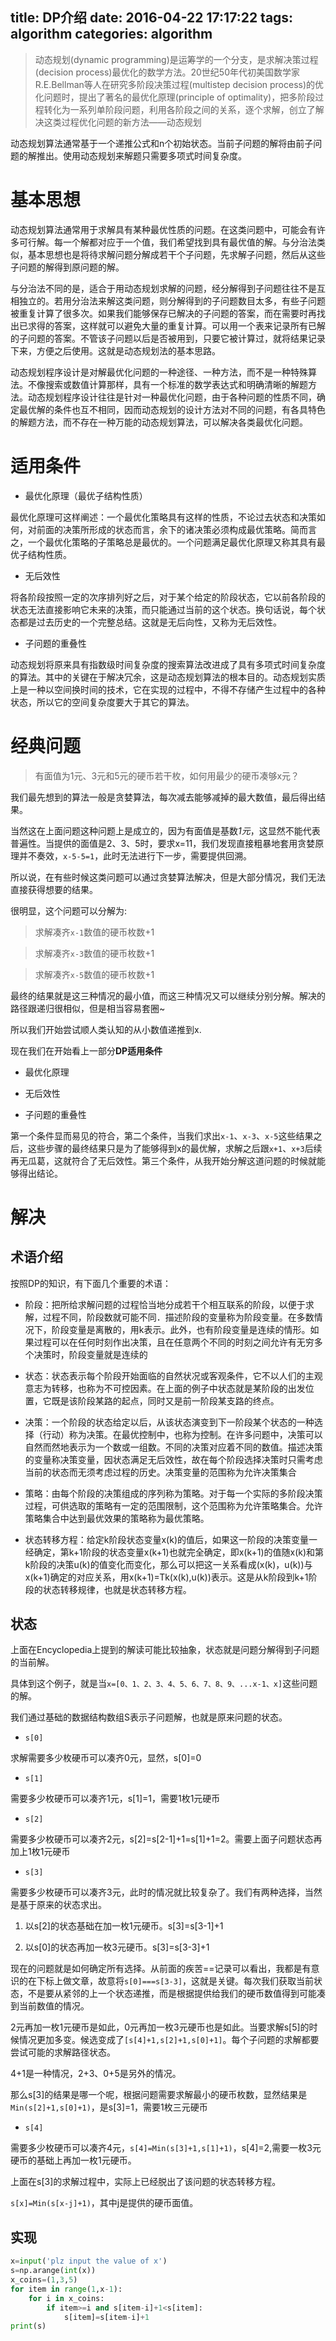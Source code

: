 title: DP介绍
date: 2016-04-22 17:17:22
tags: algorithm
categories: algorithm
---


> 动态规划(dynamic programming)是运筹学的一个分支，是求解决策过程(decision process)最优化的数学方法。20世纪50年代初美国数学家R.E.Bellman等人在研究多阶段决策过程(multistep decision process)的优化问题时，提出了著名的最优化原理(principle of optimality)，把多阶段过程转化为一系列单阶段问题，利用各阶段之间的关系，逐个求解，创立了解决这类过程优化问题的新方法——动态规划

动态规划算法通常基于一个递推公式和n个初始状态。当前子问题的解将由前子问题的解推出。使用动态规划来解题只需要多项式时间复杂度。

<!--more-->

# 基本思想 #

动态规划算法通常用于求解具有某种最优性质的问题。在这类问题中，可能会有许多可行解。每一个解都对应于一个值，我们希望找到具有最优值的解。与分治法类似，基本思想也是将待求解问题分解成若干个子问题，先求解子问题，然后从这些子问题的解得到原问题的解。

与分治法不同的是，适合于用动态规划求解的问题，经分解得到子问题往往不是互相独立的。若用分治法来解这类问题，则分解得到的子问题数目太多，有些子问题被重复计算了很多次。如果我们能够保存已解决的子问题的答案，而在需要时再找出已求得的答案，这样就可以避免大量的重复计算。可以用一个表来记录所有已解的子问题的答案。不管该子问题以后是否被用到，只要它被计算过，就将结果记录下来，方便之后使用。这就是动态规划法的基本思路。

动态规划程序设计是对解最优化问题的一种途径、一种方法，而不是一种特殊算法。不像搜索或数值计算那样，具有一个标准的数学表达式和明确清晰的解题方法。动态规划程序设计往往是针对一种最优化问题，由于各种问题的性质不同，确定最优解的条件也互不相同，因而动态规划的设计方法对不同的问题，有各具特色的解题方法，而不存在一种万能的动态规划算法，可以解决各类最优化问题。

# 适用条件 #

- 最优化原理（最优子结构性质） 

最优化原理可这样阐述：一个最优化策略具有这样的性质，不论过去状态和决策如何，对前面的决策所形成的状态而言，余下的诸决策必须构成最优策略。简而言之，一个最优化策略的子策略总是最优的。一个问题满足最优化原理又称其具有最优子结构性质。

- 无后效性

将各阶段按照一定的次序排列好之后，对于某个给定的阶段状态，它以前各阶段的状态无法直接影响它未来的决策，而只能通过当前的这个状态。换句话说，每个状态都是过去历史的一个完整总结。这就是无后向性，又称为无后效性。

- 子问题的重叠性

动态规划将原来具有指数级时间复杂度的搜索算法改进成了具有多项式时间复杂度的算法。其中的关键在于解决冗余，这是动态规划算法的根本目的。动态规划实质上是一种以空间换时间的技术，它在实现的过程中，不得不存储产生过程中的各种状态，所以它的空间复杂度要大于其它的算法。

# 经典问题 #

> 有面值为1元、3元和5元的硬币若干枚，如何用最少的硬币凑够x元？

我们最先想到的算法一般是贪婪算法，每次减去能够减掉的最大数值，最后得出结果。

当然这在上面问题这种问题上是成立的，因为有面值是基数*1元*，这显然不能代表普遍性。当提供的面值是2、3、5时，要求x=11，我们发现直接粗暴地套用贪婪原理并不奏效，`x-5-5=1`，此时无法进行下一步，需要提供回溯。

所以说，在有些时候这类问题可以通过贪婪算法解决，但是大部分情况，我们无法直接获得想要的结果。

很明显，这个问题可以分解为:

>求解凑齐`x-1`数值的硬币枚数+1

>求解凑齐`x-3`数值的硬币枚数+1

>求解凑齐`x-5`数值的硬币枚数+1

最终的结果就是这三种情况的最小值，而这三种情况又可以继续分别分解。解决的路径跟递归很相似，但是相当容易套圈~

所以我们开始尝试顺人类认知的从小数值递推到x.

现在我们在开始看上一部分**DP适用条件**

- 最优化原理

- 无后效性

- 子问题的重叠性

第一个条件显而易见的符合，第二个条件，当我们求出`x-1`、`x-3`、`x-5`这些结果之后，这些步骤的最终结果只是为了能够得到x的最优解，求解之后跟`x+1`、`x+3`后续再无瓜葛，这就符合了无后效性。第三个条件，从我开始分解这道问题的时候就能够得出结论。


# 解决 #

## 术语介绍 ##

按照DP的知识，有下面几个重要的术语：

- 阶段：把所给求解问题的过程恰当地分成若干个相互联系的阶段，以便于求解，过程不同，阶段数就可能不同．描述阶段的变量称为阶段变量。在多数情况下，阶段变量是离散的，用k表示。此外，也有阶段变量是连续的情形。如果过程可以在任何时刻作出决策，且在任意两个不同的时刻之间允许有无穷多个决策时，阶段变量就是连续的

- 状态：状态表示每个阶段开始面临的自然状况或客观条件，它不以人们的主观意志为转移，也称为不可控因素。在上面的例子中状态就是某阶段的出发位置，它既是该阶段某路的起点，同时又是前一阶段某支路的终点。

- 决策：一个阶段的状态给定以后，从该状态演变到下一阶段某个状态的一种选择（行动）称为决策。在最优控制中，也称为控制。在许多问题中，决策可以自然而然地表示为一个数或一组数。不同的决策对应着不同的数值。描述决策的变量称决策变量，因状态满足无后效性，故在每个阶段选择决策时只需考虑当前的状态而无须考虑过程的历史。决策变量的范围称为允许决策集合

- 策略：由每个阶段的决策组成的序列称为策略。对于每一个实际的多阶段决策过程，可供选取的策略有一定的范围限制，这个范围称为允许策略集合。允许策略集合中达到最优效果的策略称为最优策略。

- 状态转移方程：给定k阶段状态变量x(k)的值后，如果这一阶段的决策变量一经确定，第k+1阶段的状态变量x(k+1)也就完全确定，即x(k+1)的值随x(k)和第k阶段的决策u(k)的值变化而变化，那么可以把这一关系看成(x(k)，u(k))与x(k+1)确定的对应关系，用x(k+1)=Tk(x(k),u(k))表示。这是从k阶段到k+1阶段的状态转移规律，也就是状态转移方程。

## 状态 ##

上面在Encyclopedia上提到的解读可能比较抽象，状态就是问题分解得到子问题的当前解。

具体到这个例子，就是当`x=[0、1、2、3、4、5、6、7、8、9、...x-1、x]`这些问题的解。

我们通过基础的数据结构数组S表示子问题解，也就是原来问题的状态。


- `s[0]`

求解需要多少枚硬币可以凑齐0元，显然，s[0]=0

- `s[1]`

需要多少枚硬币可以凑齐1元，s[1]=1，需要1枚1元硬币

- `s[2]`

需要多少枚硬币可以凑齐2元，s[2]=s[2-1]+1=s[1]+1=2。需要上面子问题状态再加上1枚1元硬币

- `s[3]`

需要多少枚硬币可以凑齐3元，此时的情况就比较复杂了。我们有两种选择，当然是基于原来的状态求出。

1. 以s[2]的状态基础在加一枚1元硬币。s[3]=s[3-1]+1

2. 以s[0]的状态再加一枚3元硬币。s[3]=s[3-3]+1

现在的问题就是如何确定所有选择。从前面的疾苦==记录可以看出，我都是有意识的在下标上做文章，故意将`s[0]===s[3-3]`，这就是关键。每次我们获取当前状态，不是要从紧邻的上一个状态递推，而是根据提供给我们的硬币数值得到可能凑到当前数值的情况。

2元再加一枚1元硬币是如此，0元再加一枚3元硬币也是如此。当要求解s[5]的时候情况更加多变。候选变成了`[s[4]+1,s[2]+1,s[0]+1]`。每个子问题的求解都要尝试可能的求解路径状态。

4+1是一种情况，2+3、0+5是另外的情况。

那么s[3]的结果是哪一个呢，根据问题需要求解最小的硬币枚数，显然结果是`Min(s[2]+1,s[0]+1)`，是s[3]=1，需要1枚三元硬币

- `s[4]`

需要多少枚硬币可以凑齐4元，`s[4]=Min(s[3]+1,s[1]+1)`，s[4]=2,需要一枚3元硬币的基础上再加一枚1元硬币。

上面在s[3]的求解过程中，实际上已经脱出了该问题的状态转移方程。

`s[x]=Min(s[x-j]+1)`，其中j是提供的硬币面值。

## 实现 ##

```python
x=input('plz input the value of x')
s=np.arange(int(x))
x_coins=(1,3,5)
for item in range(1,x-1):
	for i in x_coins:
		if item>=i and s[item-i]+1<s[item]:
			s[item]=s[item-i]+1
print(s)
```
